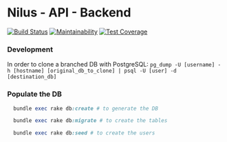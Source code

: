 # Nilus - API - Backend
[![Build Status](https://img.shields.io/codeship/fe7da910-3d14-0136-59ad-1ed0266f5d63/master.svg)](https://app.codeship.com/projects/290661)
[![Maintainability](https://api.codeclimate.com/v1/badges/d4885e6adb6c7d2127d1/maintainability)](https://codeclimate.com/repos/5af4aa870297440293002282/maintainability)
[![Test Coverage](https://api.codeclimate.com/v1/badges/d4885e6adb6c7d2127d1/test_coverage)](https://codeclimate.com/repos/5af4aa870297440293002282/test_coverage)

### Development

In order to clone a branched DB with PostgreSQL:
`pg_dump -U [username] -h [hostname] [original_db_to_clone] | psql -U [user] -d [destination_db]`

### Populate the DB

```ruby
  bundle exec rake db:create # to generate the DB

  bundle exec rake db:migrate # to create the tables

  bundle exec rake db:seed # to create the users
```
